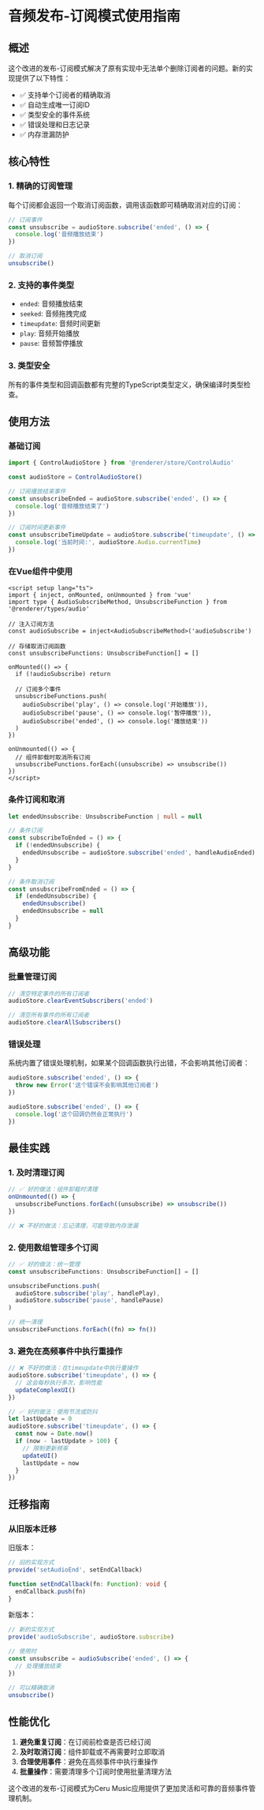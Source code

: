 # 音频发布-订阅模式使用指南

## 概述

这个改进的发布-订阅模式解决了原有实现中无法单个删除订阅者的问题。新的实现提供了以下特性：

- ✅ 支持单个订阅者的精确取消
- ✅ 自动生成唯一订阅ID
- ✅ 类型安全的事件系统
- ✅ 错误处理和日志记录
- ✅ 内存泄漏防护

## 核心特性

### 1. 精确的订阅管理

每个订阅都会返回一个取消订阅函数，调用该函数即可精确取消对应的订阅：

```typescript
// 订阅事件
const unsubscribe = audioStore.subscribe('ended', () => {
  console.log('音频播放结束')
})

// 取消订阅
unsubscribe()
```

### 2. 支持的事件类型

- `ended`: 音频播放结束
- `seeked`: 音频拖拽完成
- `timeupdate`: 音频时间更新
- `play`: 音频开始播放
- `pause`: 音频暂停播放

### 3. 类型安全

所有的事件类型和回调函数都有完整的TypeScript类型定义，确保编译时类型检查。

## 使用方法

### 基础订阅

```typescript
import { ControlAudioStore } from '@renderer/store/ControlAudio'

const audioStore = ControlAudioStore()

// 订阅播放结束事件
const unsubscribeEnded = audioStore.subscribe('ended', () => {
  console.log('音频播放结束了')
})

// 订阅时间更新事件
const unsubscribeTimeUpdate = audioStore.subscribe('timeupdate', () => {
  console.log('当前时间:', audioStore.Audio.currentTime)
})
```

### 在Vue组件中使用

```vue
<script setup lang="ts">
import { inject, onMounted, onUnmounted } from 'vue'
import type { AudioSubscribeMethod, UnsubscribeFunction } from '@renderer/types/audio'

// 注入订阅方法
const audioSubscribe = inject<AudioSubscribeMethod>('audioSubscribe')

// 存储取消订阅函数
const unsubscribeFunctions: UnsubscribeFunction[] = []

onMounted(() => {
  if (!audioSubscribe) return

  // 订阅多个事件
  unsubscribeFunctions.push(
    audioSubscribe('play', () => console.log('开始播放')),
    audioSubscribe('pause', () => console.log('暂停播放')),
    audioSubscribe('ended', () => console.log('播放结束'))
  )
})

onUnmounted(() => {
  // 组件卸载时取消所有订阅
  unsubscribeFunctions.forEach((unsubscribe) => unsubscribe())
})
</script>
```

### 条件订阅和取消

```typescript
let endedUnsubscribe: UnsubscribeFunction | null = null

// 条件订阅
const subscribeToEnded = () => {
  if (!endedUnsubscribe) {
    endedUnsubscribe = audioStore.subscribe('ended', handleAudioEnded)
  }
}

// 条件取消订阅
const unsubscribeFromEnded = () => {
  if (endedUnsubscribe) {
    endedUnsubscribe()
    endedUnsubscribe = null
  }
}
```

## 高级功能

### 批量管理订阅

```typescript
// 清空特定事件的所有订阅者
audioStore.clearEventSubscribers('ended')

// 清空所有事件的所有订阅者
audioStore.clearAllSubscribers()
```

### 错误处理

系统内置了错误处理机制，如果某个回调函数执行出错，不会影响其他订阅者：

```typescript
audioStore.subscribe('ended', () => {
  throw new Error('这个错误不会影响其他订阅者')
})

audioStore.subscribe('ended', () => {
  console.log('这个回调仍然会正常执行')
})
```

## 最佳实践

### 1. 及时清理订阅

```typescript
// ✅ 好的做法：组件卸载时清理
onUnmounted(() => {
  unsubscribeFunctions.forEach((unsubscribe) => unsubscribe())
})

// ❌ 不好的做法：忘记清理，可能导致内存泄漏
```

### 2. 使用数组管理多个订阅

```typescript
// ✅ 好的做法：统一管理
const unsubscribeFunctions: UnsubscribeFunction[] = []

unsubscribeFunctions.push(
  audioStore.subscribe('play', handlePlay),
  audioStore.subscribe('pause', handlePause)
)

// 统一清理
unsubscribeFunctions.forEach((fn) => fn())
```

### 3. 避免在高频事件中执行重操作

```typescript
// ❌ 不好的做法：在timeupdate中执行重操作
audioStore.subscribe('timeupdate', () => {
  // 这会每秒执行多次，影响性能
  updateComplexUI()
})

// ✅ 好的做法：使用节流或防抖
let lastUpdate = 0
audioStore.subscribe('timeupdate', () => {
  const now = Date.now()
  if (now - lastUpdate > 100) {
    // 限制更新频率
    updateUI()
    lastUpdate = now
  }
})
```

## 迁移指南

### 从旧版本迁移

旧版本：

```typescript
// 旧的实现方式
provide('setAudioEnd', setEndCallback)

function setEndCallback(fn: Function): void {
  endCallback.push(fn)
}
```

新版本：

```typescript
// 新的实现方式
provide('audioSubscribe', audioStore.subscribe)

// 使用时
const unsubscribe = audioSubscribe('ended', () => {
  // 处理播放结束
})

// 可以精确取消
unsubscribe()
```

## 性能优化

1. **避免重复订阅**：在订阅前检查是否已经订阅
2. **及时取消订阅**：组件卸载或不再需要时立即取消
3. **合理使用事件**：避免在高频事件中执行重操作
4. **批量操作**：需要清理多个订阅时使用批量清理方法

这个改进的发布-订阅模式为Ceru Music应用提供了更加灵活和可靠的音频事件管理机制。

